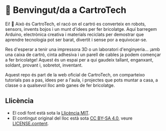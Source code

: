 # 🎉 Benvingut/da a CartroTech

Ei! 👋 Això és CartroTech, el racó on el cartró es converteix en robots, sensors, invents bojos i un munt d'idees per fer bricolatge.
Aquí barregem Arduino, electrònica creativa i materials reciclats per demostrar que aprendre tecnologia pot ser barat, divertit i sense por a equivocar-se.

Res d'esperar a tenir una impressora 3D o un laboratori d'enginyeria... ¡amb una caixa de cartró, cinta adhesiva i un parell de cables ja podem començar a fer bricolatge!
Aquest és un espai per a qui gaudeix tallant, enganxant, soldant, provant i, sobretot, inventant.

Aquest repo és part de la web oficial de CartroTech, on comparteixo tutorials pas a pas, idees per a l'aula, i projectes que pots muntar a casa, a classe o a qualsevol lloc amb ganes de fer bricolatge.

## Llicència

- El codi font està sota la [Llicència MIT](./LICENSE).
- El contingut original del lloc està sota [CC BY-SA 4.0](https://creativecommons.org/licenses/by-sa/4.0/), veure [LICENSE.content](./LICENSE.content).
